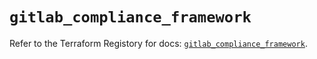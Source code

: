 # `gitlab_compliance_framework`

Refer to the Terraform Registory for docs: [`gitlab_compliance_framework`](https://registry.terraform.io/providers/gitlabhq/gitlab/16.4.1/docs/resources/compliance_framework).

